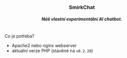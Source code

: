 <h3 align="center">SmirkChat</h1>
<h5 align="center">Náš vlastní experimentální AI chatbot.</h4>
<h1></h1>


Co je potřeba?
- Apache2 nebo nginx webserver
- aktuální verze PHP (stavěné na <code>v8.2.20</code>)
